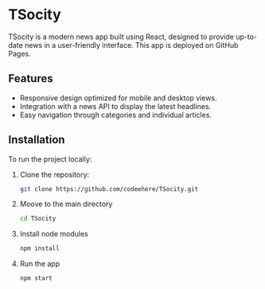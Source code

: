# TSocity

TSocity is a modern news app built using React, designed to provide up-to-date news in a user-friendly interface. This app is deployed on GitHub Pages.

## Features

- Responsive design optimized for mobile and desktop views.
- Integration with a news API to display the latest headlines.
- Easy navigation through categories and individual articles.

## Installation

To run the project locally:

1. Clone the repository:
   ```bash
   git clone https://github.com/codeehere/TSocity.git
2. Moove to the main directory
   ```bash
   cd TSocity
4. Install node modules
   ```bash
   npm install
3. Run the app
   ```bash
   npm start

